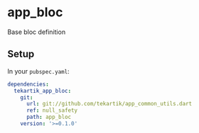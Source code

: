 # app_bloc

Base bloc definition

## Setup

In your `pubspec.yaml`:

```yaml
dependencies:
  tekartik_app_bloc:
    git:
      url: git://github.com/tekartik/app_common_utils.dart
      ref: null_safety
      path: app_bloc
    version: '>=0.1.0'
```
